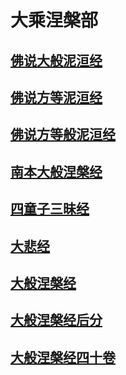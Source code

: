 # 大乘涅槃部

## [佛说大般泥洹经](宗教\佛藏\乾隆藏\大乘涅槃部\佛说大般泥洹经)

## [佛说方等泥洹经](宗教\佛藏\乾隆藏\大乘涅槃部\佛说方等泥洹经)

## [佛说方等般泥洹经](宗教\佛藏\乾隆藏\大乘涅槃部\佛说方等般泥洹经)

## [南本大般涅槃经](宗教\佛藏\乾隆藏\大乘涅槃部\南本大般涅槃经)

## [四童子三昧经](宗教\佛藏\乾隆藏\大乘涅槃部\四童子三昧经)

## [大悲经](宗教\佛藏\乾隆藏\大乘涅槃部\大悲经)

## [大般涅槃经](宗教\佛藏\乾隆藏\大乘涅槃部\大般涅槃经)

## [大般涅槃经后分](宗教\佛藏\乾隆藏\大乘涅槃部\大般涅槃经后分)

## [大般涅槃经四十卷](宗教\佛藏\乾隆藏\大乘涅槃部\大般涅槃经四十卷)

